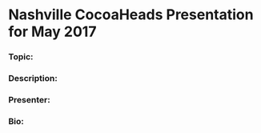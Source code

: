 # Nashville CocoaHeads Presentation for May 2017

### Topic:

### Description:

### Presenter:

### Bio:
